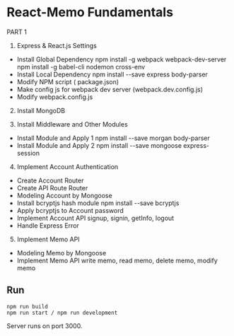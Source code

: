 # React-Memo Fundamentals

PART 1

1. Express & React.js Settings
 - Install Global Dependency
 npm install -g webpack webpack-dev-server
 npm install -g babel-cli nodemon cross-env
 - Install Local Dependency
 npm install --save express body-parser
 - Modify NPM script ( package.json)
 - Make config js for webpack dev server (webpack.dev.config.js)
 - Modify webpack.config.js

2. Install MongoDB

3. Install Middleware and Other Modules
 - Install Module and Apply 1
 npm install --save morgan body-parser
 - Install Module and Apply 2
 npm install --save mongoose express-session

4. Implement Account Authentication
 - Create Account Router
 - Create API Route Router
 - Modeling Account by Mongoose
 - Install bcryptjs hash module
 npm install --save bcryptjs
 - Apply bcryptjs to Account password
 - Implement Account API
 signup, signin, getInfo, logout
 - Handle Express Error

5. Implement Memo API
 - Modeling Memo by Mongoose
 - Implement Memo API
 write memo, read memo, delete memo, modify memo

## Run

```
npm run build
npm run start / npm run development
```

Server runs on port 3000.
